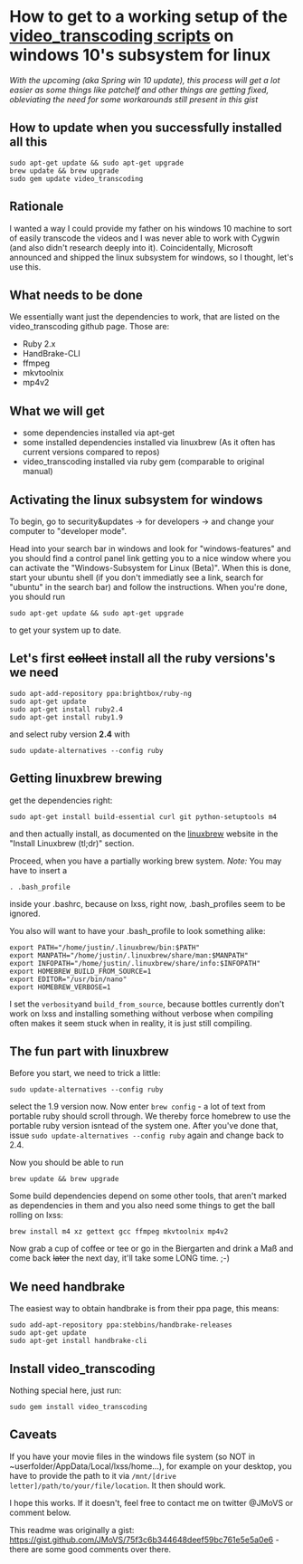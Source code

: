 # How to get to a working setup of the [video_transcoding scripts](https://github.com/donmelton/video_transcoding) on windows 10's subsystem for linux

_With the upcoming (aka Spring win 10 update), this process will get a lot easier as some things like patchelf and other things are getting fixed, obleviating the need for some workarounds still present in this gist_

## How to update when you successfully installed all this

```
sudo apt-get update && sudo apt-get upgrade
brew update && brew upgrade
sudo gem update video_transcoding
```

## Rationale

I wanted a way I could provide my father on his windows 10 machine to sort of easily transcode the videos and I was never able to work with Cygwin (and also didn't research deeply into it). Coincidentally, Microsoft announced and shipped the linux subsystem for windows, so I thought, let's use this.

## What needs to be done

We essentially want just the dependencies to work, that are listed on the video_transcoding github page. Those are:

- Ruby 2.x
- HandBrake-CLI
- ffmpeg
- mkvtoolnix
- mp4v2

## What we will get

- some dependencies installed via apt-get
- some installed dependencies installed via linuxbrew (As it often has current versions compared to repos)
- video_transcoding installed via ruby gem (comparable to original manual)

## Activating the linux subsystem for windows

To begin, go to security&updates -> for developers -> and change your computer to "developer mode".

Head into your search bar in windows and look for "windows-features" and you should find a control panel link getting you to a nice window where you can activate the "Windows-Subsystem for Linux (Beta)". When this is done, start your ubuntu shell (if you don't immediatly see a link, search for "ubuntu" in the search bar) and follow the instructions. When you're done, you should run

```
sudo apt-get update && sudo apt-get upgrade
```

to get your system up to date. 

## Let's first ~~collect~~ install all the ruby versions's we need

```
sudo apt-add-repository ppa:brightbox/ruby-ng
sudo apt-get update
sudo apt-get install ruby2.4
sudo apt-get install ruby1.9
```

and select ruby version __2.4__ with 

`sudo update-alternatives --config ruby`

## Getting linuxbrew brewing

get the dependencies right:

```
sudo apt-get install build-essential curl git python-setuptools m4
```

and then actually install, as documented on the [linuxbrew](https://linuxbrew.sh) website in the "Install Linuxbrew (tl;dr)" section.

Proceed, when you have a partially working brew system. _Note:_ You may have to insert a

```
. .bash_profile
```

inside your .bashrc, because on lxss, right now, .bash_profiles seem to be ignored.

You also will want to have your .bash_profile to look something alike:

```
export PATH="/home/justin/.linuxbrew/bin:$PATH"
export MANPATH="/home/justin/.linuxbrew/share/man:$MANPATH"
export INFOPATH="/home/justin/.linuxbrew/share/info:$INFOPATH"
export HOMEBREW_BUILD_FROM_SOURCE=1
export EDITOR="/usr/bin/nano"
export HOMEBREW_VERBOSE=1
```

I set the `verbosity`and `build_from_source`, because bottles currently don't work on lxss and installing something without verbose when compiling often makes it seem stuck when in reality, it is just still compiling.

## The fun part with linuxbrew

Before you start, we need to trick a little:
```
sudo update-alternatives --config ruby
```

select the 1.9 version now. Now enter `brew config`  - a lot of text from portable ruby should scroll through. We thereby force homebrew to use the portable ruby version isntead of the system one. After you've done that, issue `sudo update-alternatives --config ruby` again and change back to 2.4. 

Now you should be able to run

```
brew update && brew upgrade
```

Some build dependencies depend on some other tools, that aren't marked as dependencies in them and you also need some things to get the ball rolling on lxss:

```
brew install m4 xz gettext gcc ffmpeg mkvtoolnix mp4v2
```

Now grab a cup of coffee or tee or go in the Biergarten and drink a Maß and come back ~~later~~ the next day, it'll take some LONG time. ;-)

## We need handbrake

The easiest way to obtain handbrake is from their ppa page, this means:
```
sudo add-apt-repository ppa:stebbins/handbrake-releases
sudo apt-get update
sudo apt-get install handbrake-cli
```

## Install video_transcoding

Nothing special here, just run:

```
sudo gem install video_transcoding
```

## Caveats

If you have your movie files in the windows file system (so NOT in ~userfolder/AppData/Local/lxss/home...), for example on your desktop, you have to provide the path to it via `/mnt/[drive letter]/path/to/your/file/location`. It then should work.

I hope this works. If it doesn't, feel free to contact me on twitter @JMoVS or comment below.

This readme was originally a gist: https://gist.github.com/JMoVS/75f3c6b344648deef59bc761e5e5a0e6 - there are some good comments over there.
